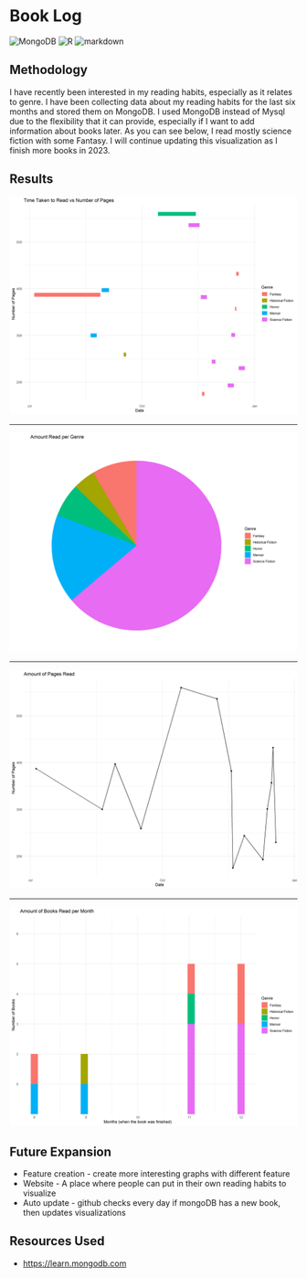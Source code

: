 # Book Log #

<p>
    <img alt="MongoDB" src="https://img.shields.io/badge/-MongoDB-green?style=flat-square&logo=mongodb&logoColor=white" />
    <img alt="R" src="https://img.shields.io/badge/-R-8DD6F9?style=flat-square&logo=R&logoColor=white" />
    <img alt="markdown" src="https://img.shields.io/badge/-Markdown-5849BE?style=flat-square&logo=Markdown&logoColor=white" />

</p>


## Methodology ##

I have recently been interested in my reading habits, especially as it relates to genre. I have been collecting data about my reading habits for the last six months and stored them on MongoDB. I used MongoDB instead of Mysql due to the flexibility that it can provide, especially if I want to add information about books later. As you can see below, I read mostly science fiction with some Fantasy. I will continue updating this visualization as I finish more books in 2023.

## Results ##

<img src="Graphs/Main.png" alt="Main" width="700"/>

---

<img src="Graphs/pie.png" alt="pie" width="700"/>

---

<img src="Graphs/line.png" alt="line" width="700"/>

---

<img src="Graphs/bar.png" alt="bars" width="700"/>


## Future Expansion ##

* Feature creation - create more interesting graphs with different feature
* Website - A place where people can put in their own reading habits to visualize
* Auto update - github checks every day if mongoDB has a new book, then updates visualizations 

## Resources Used ##

* <a herf="https://learn.mongodb.com/">https://learn.mongodb.com</a>
